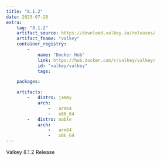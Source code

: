 ```yaml
---
title: "8.1.2"
date: 2025-07-28
extra:
    tag: "8.1.2"
    artifact_source: https://download.valkey.io/releases/
    artifact_fname: "valkey"
    container_registry:
        -
            name: "Docker Hub"
            link: https://hub.docker.com/r/valkey/valkey/
            id: "valkey/valkey"
            tags:

    packages:

    artifacts:
        -   distro: jammy
            arch:
                -   arm64
                -   x86_64
        -   distro: noble
            arch:
                -   arm64
                -   x86_64
---
```


Valkey 8.1.2 Release